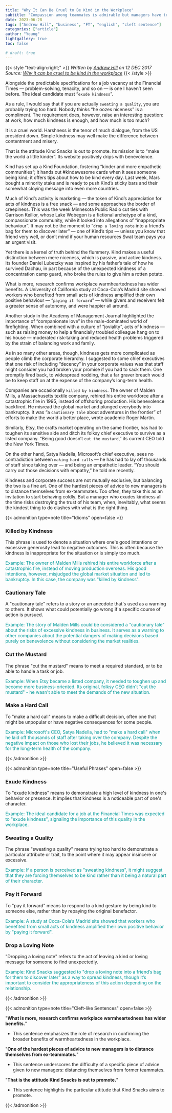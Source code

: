 ```yaml
---
title: "Why It Can Be Cruel to Be Kind in the Workplace"
subtitle: "Compassion among teammates is admirable but managers have to take a different view"
date: 2023-06-28
tags: ["Andrew Hill", "business", "FT", "english", "cleft sentence"]
categories: ["article"]
author: "Young"
lightgallery: true
toc: false

# draft: true
---
```


{{< style "text-align:right;" >}}
_Written by [Andrew Hill](https://www.ft.com/andrew-hill) on 12 DEC 2017_  
_Source: [Why it can be cruel to be kind in the workplace](https://www.ft.com/content/3421259a-d5b8-11e7-a303-9060cb1e5f44)_
{{< /style >}}

<!--more-->

Alongside the predictable specifications for a job vacancy at the Financial Times — problem-solving, tenacity, and so on — is one I haven’t seen before. The ideal candidate must “`exude kindness`”.

As a rule, I would say that if you are actually `sweating a quality`, you are probably trying too hard. Nobody thinks “he oozes niceness” is a compliment. The requirement does, however, raise an interesting question: at work, how much kindness is enough, and how much is too much?

It is a cruel world. Harshness is the tenor of much dialogue, from the US president down. Simple kindness may well make the difference between contentment and misery.

That is the attitude Kind Snacks is out to promote. Its mission is to “make the world a little kinder”. Its website positively drips with benevolence.

Kind has set up a Kind Foundation, fostering “kinder and more empathetic communities”; it hands out #kindawesome cards when it sees someone being kind; it offers tips about how to be kind every day. Last week, Mars bought a minority stake and is ready to push Kind’s sticky bars and their somewhat cloying message into even more countries.

Much of Kind’s activity is marketing — the token of Kind’s appreciation for acts of kindness is a free snack — and some approaches the border of creepiness. This was the week Minnesota Public Radio cut ties with Garrison Keillor, whose Lake Wobegon is a fictional archetype of a kind, compassionate community, while it looked into allegations of “inappropriate behaviour”. It may not be the moment to “`drop a loving note` into a friend’s bag for them to discover later” — one of Kind’s tips — unless you know that friend very well, or don’t mind if your human resources Swat team pays you an urgent visit.

Yet there is a kernel of truth behind the flummery. Kind makes a useful distinction between mere niceness, which is passive, and active kindness. Its founder Daniel Lubetzky was inspired by his father’s tale of how he survived Dachau, in part because of the unexpected kindness of a concentration camp guard, who broke the rules to give him a rotten potato.

What is more, research confirms workplace warmheartedness has wider benefits. A University of California study at Coca-Cola’s Madrid site showed workers who benefited from small acts of kindness amplified their own positive behaviour — “`paying it forward`” — while givers and receivers felt a greater sense of autonomy, and were happier all around.

Another study in the Academy of Management Journal highlighted the importance of “companionate love” in the male-dominated world of firefighting. When combined with a culture of “joviality”, acts of kindness — such as raising money to help a financially troubled colleague hang on to his house — moderated risk-taking and reduced health problems triggered by the strain of balancing work and family.

As in so many other areas, though, kindness gets more complicated as people climb the corporate hierarchy. I suggested to some chief executives that one risk of including “decency” in your corporate values was that staff might consider you had broken your promise if you had to sack them. One promptly fired back, to widespread nodding, that a far graver breach would be to keep staff on at the expense of the company’s long-term health.

Companies are occasionally `killed by kindness`. The owner of Malden Mills, a Massachusetts textile company, rehired his entire workforce after a catastrophic fire in 1995, instead of offshoring production. His benevolence backfired. He misread the global market and plunged everybody into bankruptcy. It was “a `cautionary tale` about adventures in the frontier” of efforts to make the world a better place, wrote academic Roger Martin.

Similarly, Etsy, the crafts market operating on the same frontier, has had to toughen its sensitive side and ditch its folksy chief executive to survive as a listed company. “Being good doesn’t `cut the mustard`,” its current CEO told the New York Times.

On the other hand, Satya Nadella, Microsoft’s chief executive, sees no contradiction between `making hard calls` — he has had to lay off thousands of staff since taking over — and being an empathetic leader. “You should carry out those decisions with empathy,” he told me recently.

Kindness and corporate success are not mutually exclusive, but balancing the two is a fine art. One of the hardest pieces of advice to new managers is to distance themselves from ex-teammates. Too often, they take this as an invitation to start behaving coldly. But a manager who exudes kindness all the time risks destroying the trust of his team, when, inevitably, what seems the kindest thing to do clashes with what is the right thing.

{{< admonition type=note title="Idioms" open=false >}}

### Killed by Kindness

This phrase is used to denote a situation where one's good intentions or excessive generosity lead to negative outcomes. This is often because the kindness is inappropriate for the situation or is simply too much. 

<font color="#009999">Example: The owner of Malden Mills rehired his entire workforce after a catastrophic fire, instead of moving production overseas. His good intentions, however, misjudged the global market situation and led to bankruptcy. In this case, the company was "killed by kindness".</font>

### Cautionary Tale

A "cautionary tale" refers to a story or an anecdote that's used as a warning to others. It shows what could potentially go wrong if a specific course of action is pursued. 

<font color="009999">Example: The story of Malden Mills could be considered a "cautionary tale" about the risks of excessive kindness in business. It serves as a warning to other companies about the potential dangers of making decisions based purely on benevolence without considering the market realities.</font>

### Cut the Mustard

The phrase "cut the mustard" means to meet a required standard, or to be able to handle a task or job. 

<font color="009999">Example: When Etsy became a listed company, it needed to toughen up and become more business-oriented. Its original, folksy CEO didn't "cut the mustard" - he wasn't able to meet the demands of the new situation.</font>

### Make a Hard Call

To "make a hard call" means to make a difficult decision, often one that might be unpopular or have negative consequences for some people.

<font color="009999">Example: Microsoft's CEO, Satya Nadella, had to "make a hard call" when he laid off thousands of staff after taking over the company. Despite the negative impact on those who lost their jobs, he believed it was necessary for the long-term health of the company.</font>

{{< /admonition >}}

{{< admonition type=note title="Useful Phrases" open=false >}}

### Exude Kindness

To "exude kindness" means to demonstrate a high level of kindness in one's behavior or presence. It implies that kindness is a noticeable part of one's character.

<font color="009999">Example: The ideal candidate for a job at the Financial Times was expected to "exude kindness", signaling the importance of this quality in the workplace.</font>

### Sweating a Quality

The phrase "sweating a quality" means trying too hard to demonstrate a particular attribute or trait, to the point where it may appear insincere or excessive.

<font color="009999">Example: If a person is perceived as "sweating kindness", it might suggest that they are forcing themselves to be kind rather than it being a natural part of their character.</font>

### Pay it Forward

To "pay it forward" means to respond to a kind gesture by being kind to someone else, rather than by repaying the original benefactor.

<font color="009999">Example: A study at Coca-Cola’s Madrid site showed that workers who benefited from small acts of kindness amplified their own positive behavior by "paying it forward".</font>

### Drop a Loving Note

"Dropping a loving note" refers to the act of leaving a kind or loving message for someone to find unexpectedly.

<font color="009999">Example: Kind Snacks suggested to "drop a loving note into a friend’s bag for them to discover later" as a way to spread kindness, though it’s important to consider the appropriateness of this action depending on the relationship.</font>

{{< /admonition >}}

{{< admonition type=note title="Cleft-like Sentences" open=false >}}

"**What is more, research confirms workplace warmheartedness has wider benefits.**"
   
   * This sentence emphasizes the role of research in confirming the broader benefits of warmheartedness in the workplace.

"**One of the hardest pieces of advice to new managers is to distance themselves from ex-teammates.**"
   
   * This sentence underscores the difficulty of a specific piece of advice given to new managers: distancing themselves from former teammates.

"**That is the attitude Kind Snacks is out to promote.**"
   
   * This sentence highlights the particular attitude that Kind Snacks aims to promote.

{{< /admonition >}}